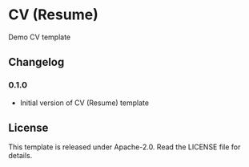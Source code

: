 # CV (Resume)

Demo CV template

## Changelog

### 0.1.0

- Initial version of CV (Resume) template

## License

This template is released under Apache-2.0. Read the LICENSE file for details.
